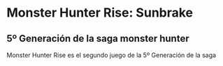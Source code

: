 # Monster Hunter Rise: Sunbrake
## 5º Generación de la saga monster hunter

Monster Hunter Rise es el segundo juego de la 5º Generación de la saga 


